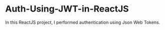 # Auth-Using-JWT-in-ReactJS
In this ReactJS project, I performed authentication using Json Web Tokens. 
